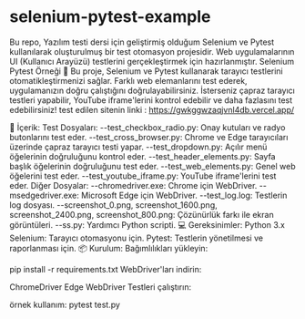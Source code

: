 # selenium-pytest-example
Bu repo, Yazılım testi dersi için geliştirmiş olduğum Selenium ve Pytest kullanılarak oluşturulmuş bir test otomasyon projesidir. Web uygulamalarının UI (Kullanıcı Arayüzü) testlerini gerçekleştirmek için hazırlanmıştır.
Selenium Pytest Örneği 🚀
Bu proje, Selenium ve Pytest kullanarak tarayıcı testlerini otomatikleştirmenizi sağlar. Farklı web elemanlarını test ederek, uygulamanızın doğru çalıştığını doğrulayabilirsiniz. İsterseniz çapraz tarayıcı testleri yapabilir, YouTube iframe'lerini kontrol edebilir ve daha fazlasını test edebilirsiniz! test edilen sitenin linki : https://gwkggwzaqjvnl4db.vercel.app/



🚀 İçerik:
Test Dosyaları:
--test_checkbox_radio.py: Onay kutuları ve radyo butonlarını test eder.
--test_cross_browser.py: Chrome ve Edge tarayıcıları üzerinde çapraz tarayıcı testi yapar.
--test_dropdown.py: Açılır menü öğelerinin doğruluğunu kontrol eder.
--test_header_elements.py: Sayfa başlık öğelerinin doğruluğunu test eder.
--test_web_elements.py: Genel web öğelerini test eder.
--test_youtube_iframe.py: YouTube iframe'lerini test eder.
Diğer Dosyalar:
--chromedriver.exe: Chrome için WebDriver.
--msedgedriver.exe: Microsoft Edge için WebDriver.
--test_log.log: Testlerin log dosyası.
--screenshot_0.png, screenshot_1600.png, screenshot_2400.png, screenshot_800.png: Çözünürlük farkı ile ekran görüntüleri.
--ss.py: Yardımcı Python scripti.
💻 Gereksinimler:
Python 3.x
Selenium: Tarayıcı otomasyonu için.
Pytest: Testlerin yönetilmesi ve raporlanması için.
📦 Kurulum:
Bağımlılıkları yükleyin:


pip install -r requirements.txt
WebDriver'ları indirin:

ChromeDriver
Edge WebDriver
Testleri çalıştırın:

örnek kullanım:
pytest test.py






